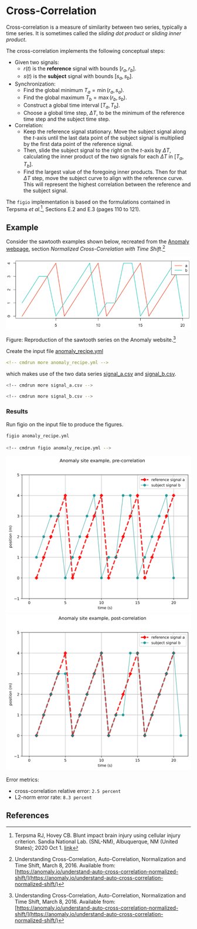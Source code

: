 # Cross-Correlation

Cross-correlation is a measure of similarity between two series, typically a time series.
It is sometimes called the *sliding dot product* or *sliding inner product*.

The cross-correlation implements the following conceptual steps:

* Given two signals:
  * $r(t)$ is the **reference** signal with bounds $[r_a, r_b]$.
  * $s(t)$ is the **subject** signal with bounds $[s_a, s_b]$.
* Synchronization:
  * Find the global minimum $T_a = \min(r_a, s_a)$.
  * Find the global maximum $T_b = \max(r_b, s_b)$.
  * Construct a global time interval $[T_a, T_b]$.
  * Choose a global time step, $\Delta T$, to be the minimum of the reference time step and the subject time step.
* Correlation:
  * Keep the reference signal stationary.  Move the subject signal along the $t$-axis until the last data point of the subject signal is multiplied by the first data point of the reference signal.
  * Then, slide the subject signal to the right on the $t$-axis by $\Delta T$, calculating the inner product of the two signals for each $\Delta T$ in $[T_a, T_b]$.
  * Find the largest value of the foregoing inner products.  Then for that $\Delta T$ step, move the subject curve to align with the reference curve.  This will represent the highest correlation between the reference and the subject signal.

The `figio` implementation is based on the formulations contained in
Terpsma *et al.*[^Terpsma_2020], Sections E.2 and E.3 (pages 110 to 121).

## Example

Consider the sawtooth examples shown below, recreated from the [Anomaly webpage](https://anomaly.io/understand-auto-cross-correlation-normalized-shift/), section *Normalized Cross-Correlation with Time Shift*.[^Anomaly_2016]

![](anomoly-cross-correlation.png)

Figure: Reproduction of the sawtooth series on the Anomaly website.[^Anomaly_2016]

Create the input file [anomaly_recipe.yml](anomaly_recipe.yml)

```yml
<!-- cmdrun more anomaly_recipe.yml -->
```

which makes use of the two data series [signal_a.csv](signal_a.csv) and [signal_b.csv](signal_b.csv).

```sh
<!-- cmdrun more signal_a.csv -->
```

```sh
<!-- cmdrun more signal_b.csv -->
```

### Results

Run figio on the input file to produce the figures.

```sh
figio anomaly_recipe.yml

<!-- cmdrun figio anomaly_recipe.yml -->
```

![out_anomaly_pre_corr.svg](out_anomaly_pre_corr.svg)
![out_anomaly_post_corr.svg](out_anomaly_post_corr.svg)

Error metrics:

* cross-correlation relative error: `2.5 percent`
* L2-norm error rate: `8.3 percent`

## References

[^Terpsma_2020]: Terpsma RJ, Hovey CB. Blunt impact brain injury using cellular injury criterion. Sandia National Lab. (SNL-NM), Albuquerque, NM (United States); 2020 Oct 1. [link](https://www.osti.gov/servlets/purl/1716577)

[^Anomaly_2016]: Understanding Cross-Correlation, Auto-Correlation, Normalization and Time Shift, March 8, 2016. Available from: [https://anomaly.io/understand-auto-cross-correlation-normalized-shift/](https://anomaly.io/understand-auto-cross-correlation-normalized-shift/)
